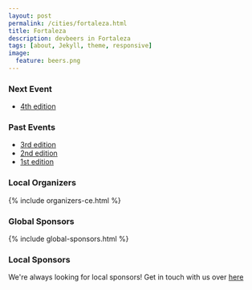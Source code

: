 ```yaml
---
layout: post
permalink: /cities/fortaleza.html
title: Fortaleza
description: devbeers in Fortaleza
tags: [about, Jekyll, theme, responsive]
image:
  feature: beers.png
---
```


### Next Event
* <a href="https://www.sympla.com.br/devbeers-ce-4__77944" target="_blank">4th edition</a>

### Past Events
* <a href="https://www.sympla.com.br/devbeers-ce-3__66917" target="_blank">3rd edition</a>
* <a href="http://www.eventick.com.br/devbeers-ce-2" target="_blank">2nd edition</a>
* <a href="http://www.eventick.com.br/devbeers-ce-1" target="_blank">1st edition</a>

### Local Organizers
{% include organizers-ce.html %}

### Global Sponsors
{% include global-sponsors.html %}

### Local Sponsors


We're always looking for local sponsors! Get in touch with us over [here](mailto:contact@devbeers.io)
